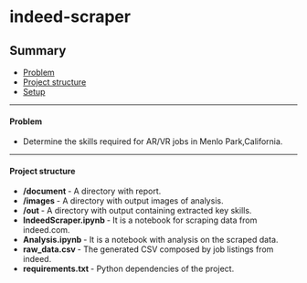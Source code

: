 # indeed-scraper

## Summary
* [Problem](#Problem)
* [Project structure](#Structure)
* [Setup](#Setup)

--------------------------------------------
#### Problem
* Determine the skills required for AR/VR jobs in Menlo Park,California.

--------------------------------------------
#### Project structure


* <b> /document </b> - A directory with report.
* <b> /images </b> - A directory with output images of analysis.
* <b> /out </b> - A directory with output containing extracted key skills.
* <b> IndeedScraper.ipynb </b> - It is a notebook for scraping data from indeed.com.
* <b> Analysis.ipynb </b> - It is a notebook with analysis on the scraped data.
* <b> raw_data.csv </b> - The generated CSV composed by job listings from indeed.
* <b> requirements.txt </b> - Python dependencies of the project.
